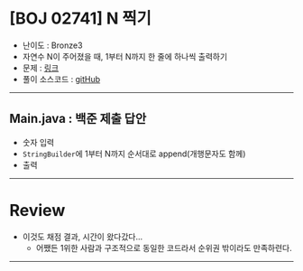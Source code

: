 # \[BOJ 02741] N 찍기

- 난이도 : Bronze3
- 자연수 N이 주어졌을 때, 1부터 N까지 한 줄에 하나씩 출력하기
- 문제 : <a href="https://www.acmicpc.net/problem/2741" target="_blank">링크</a>
- 풀이 소스코드 :  <a href="src/Main.java" target="_blank">gitHub</a>

---  

## Main.java : 백준 제출 답안
- 숫자 입력
- `StringBuilder`에 1부터 N까지 순서대로 append(개행문자도 함께)
- 출력

---

# Review
- 이것도 채점 결과, 시간이 왔다갔다...
  - 어쨌든 1위한 사람과 구조적으로 동일한 코드라서 순위권 밖이라도 만족하련다.

---